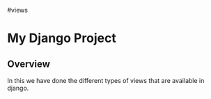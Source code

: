 #views

# My Django Project

## Overview
In this we have done the different types of views that are available in django.

